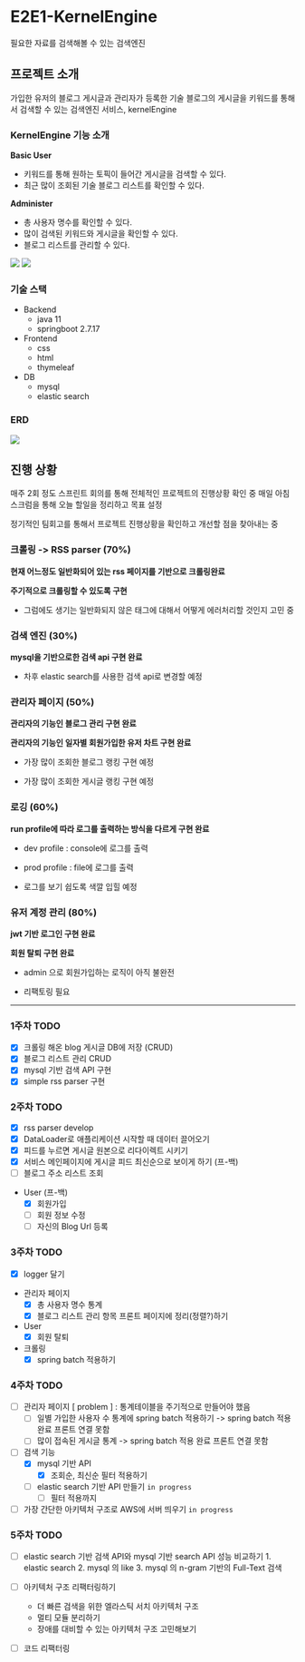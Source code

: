 # E2E1-KernelEngine

필요한 자료를 검색해볼 수 있는 검색엔진

## 프로젝트 소개

가입한 유저의 블로그 게시글과 관리자가 등록한 기술 블로그의 게시글을 키워드를 통해서 검색할 수 있는 검색엔진 서비스, kernelEngine

### KernelEngine 기능 소개

**Basic User**

- 키워드를 통해 원하는 토픽이 들어간 게시글을 검색할 수 있다.
- 최근 많이 조회된 기술 블로그 리스트를 확인할 수 있다.

**Administer**

- 총 사용자 명수를 확인할 수 있다.
- 많이 검색된 키워드와 게시글을 확인할 수 있다.
- 블로그 리스트를 관리할 수 있다.

![](docs/images/ke-function.png)
![](docs/images/ke-function-excel.png)

### 기술 스택

- Backend
    - java 11
    - springboot 2.7.17
- Frontend
    - css
    - html
    - thymeleaf
- DB
    - mysql
    - elastic search

### ERD

![](docs/images/ke-erd.png)

## 진행 상황

매주 2회 정도 스프린트 회의를 통해 전체적인 프로젝트의 진행상황 확인 중 매일 아침 스크럼을 통해 오늘 할일을 정리하고 목표 설정

정기적인 팀회고를 통해서 프로젝트 진행상황을 확인하고 개선할 점을 찾아내는 중

### 크롤링 -> RSS parser (70%)

**현재 어느정도 일반화되어 있는 rss 페이지를 기반으로 크롤링완료**

**주기적으로 크롤링할 수 있도록 구현**

- 그럼에도 생기는 일반화되지 않은 태그에 대해서 어떻게 에러처리할 것인지 고민 중

### 검색 엔진 (30%)

**mysql을 기반으로한 검색 api 구현 완료**

- 차후 elastic search를 사용한 검색 api로 변경할 예정

### 관리자 페이지 (50%)

**관리자의 기능인 블로그 관리 구현 완료**

**관리자의 기능인 일자별 회원가입한 유저 차트 구현 완료**

- 가장 많이 조회한 블로그 랭킹 구현 예정

- 가장 많이 조회한 게시글 랭킹 구현 예정

### 로깅 (60%)

**run profile에 따라 로그를 출력하는 방식을 다르게 구현 완료**

- dev profile : console에 로그를 출력
- prod profile : file에 로그를 출력

- 로그를 보기 쉽도록 색깔 입힐 예정

### 유저 계정 관리 (80%)

**jwt 기반 로그인 구현 완료**

**회원 탈퇴 구현 완료**

- admin 으로 회원가입하는 로직이 아직 불완전

- 리팩토링 필요

---

### 1주차 TODO

- [X] 크롤링 해온 blog 게시글 DB에 저장 (CRUD)
- [X] 블로그 리스트 관리 CRUD
- [X] mysql 기반 검색 API 구현
- [X] simple rss parser 구현

### 2주차 TODO

- [X] rss parser develop
- [X] DataLoader로 애플리케이션 시작할 때 데이터 끌어오기
- [X] 피드를 누르면 게시글 원본으로 리다이렉트 시키기
- [X] 서비스 메인페이지에 게시글 피드 최신순으로 보이게 하기 (프-백)
- [ ] 블로그 주소 리스트 조회

- User (프-백)
    - [X] 회원가입
    - [ ] 회원 정보 수정
    - [ ] 자신의 Blog Url 등록

### 3주차 TODO

- [X] logger 달기

- 관리자 페이지
    - [x] 총 사용자 명수 통계
    - [x] 블로그 리스트 관리 항목 프론트 페이지에 정리(정렬?)하기

- User
    - [x] 회원 탈퇴

- 크롤링
    - [x] spring batch 적용하기

### 4주차 TODO

- [ ] 관리자 페이지
    [ problem ] : 통계테이블을 주기적으로 만들어야 했음
    - [ ] 일별 가입한 사용자 수 통계에 spring batch 적용하기 
          -> spring batch 적용 완료
          프론트 연결 못함
    - [ ] 많이 접속된 게시글 통계
          -> spring batch 적용 완료
          프론트 연결 못함

- [ ] 검색 기능
    - [x] mysql 기반 API
        - [x] 조회순, 최신순 필터 적용하기
    - [ ] elastic search 기반 API 만들기
          `in progress`
        - [ ] 필터 적용까지

- [ ] 가장 간단한 아키텍처 구조로 AWS에 서버 띄우기
          `in progress`

### 5주차 TODO

- [ ] elastic search 기반 검색 API와 mysql 기반 search API 성능 비교하기
      1. elastic search
      2. mysql 의 like
      3. mysql 의 n-gram 기반의 Full-Text 검색

- [ ] 아키텍처 구조 리팩터링하기
    - 더 빠른 검색을 위한 엘라스틱 서치 아키텍처 구조
    - 멀티 모듈 분리하기
    - 장애를 대비할 수 있는 아키텍처 구조 고민해보기 
- [ ] 코드 리팩터링
